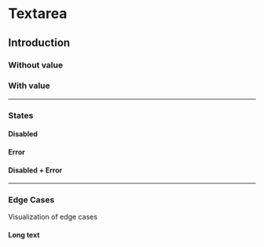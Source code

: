 # Textarea

## Introduction

### Without value

<Playground>
  <p-textarea name="some-name" label="Some label"></p-textarea>
</Playground>

### With value

<Playground>
  <p-textarea name="some-name" value="Some value" label="Some label"></p-textarea>
</Playground>

---

### States

#### Disabled

<Playground :childElementLayout="{spacing: 'inline'}">
  <p-textarea name="some-name" label="Some label" disabled="true"></p-textarea>
  <p-textarea name="some-name" value="Some value" label="Some label" disabled="true"></p-textarea>
</Playground>

#### Error

<Playground :childElementLayout="{spacing: 'inline'}">
  <p-textarea name="some-name" label="Some label" error="true"></p-textarea>
  <p-textarea name="some-name" value="Some value" label="Some label" error="true"></p-textarea>
</Playground>

#### Disabled + Error

<Playground :childElementLayout="{spacing: 'inline'}">
  <p-textarea name="some-name" label="Some label" disabled="true" error="true"></p-textarea>
  <p-textarea name="some-name" value="Some value" label="Some label" disabled="true" error="true"></p-textarea>
</Playground>

---

### Edge Cases

Visualization of edge cases

#### Long text

<Playground>
  <p-textarea name="some-name" value="Lorem ipsum dolor sit amet, consetetur sadipscing elitr, sed diam nonumy eirmod tempor invidunt ut labore et dolore magna aliquyam erat, sed diam voluptua." label="Lorem ipsum dolor sit amet, consetetur sadipscing elitr, sed diam nonumy eirmod tempor invidunt ut labore et dolore magna aliquyam erat, sed diam voluptua."></p-textarea>
</Playground>

